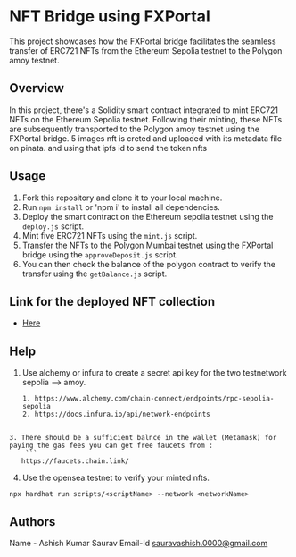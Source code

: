 # NFT Bridge using FXPortal

This project showcases how the FXPortal bridge facilitates the seamless transfer of ERC721 NFTs from the Ethereum Sepolia testnet to the Polygon amoy testnet.

## Overview

In this project, there's a Solidity smart contract integrated to mint ERC721 NFTs on the Ethereum Sepolia testnet. Following their minting, these NFTs are subsequently transported to the Polygon amoy testnet using the FXPortal bridge. 5 images nft is creted and uploaded with its metadata file on pinata. and using that ipfs id to send the token nfts

## Usage

1. Fork this repository and clone it to your local machine.
2. Run `npm install` or 'npm i' to install all dependencies.
3. Deploy the smart contract on the Ethereum sepolia testnet using the `deploy.js` script.
4. Mint five ERC721 NFTs using the `mint.js` script.
5. Transfer the NFTs to the Polygon Mumbai testnet using the FXPortal bridge using the `approveDeposit.js` script.
6. You can then check the balance of the polygon contract to verify the transfer using the `getBalance.js` script.

## Link for the deployed NFT collection 
- [Here](https://testnets.opensea.io/collection/mynft-3883)
  
## Help

1. Use alchemy or infura to create a secret api key for the two testnetwork sepolia --> amoy.
    ```
   1. https://www.alchemy.com/chain-connect/endpoints/rpc-sepolia-sepolia
    2. https://docs.infura.io/api/network-endpoints
```
  
3. There should be a sufficient balnce in the wallet (Metamask) for paying the gas fees you can get free faucets from :
    ```
   https://faucets.chain.link/
```
 4. Use the opensea.testnet to verify your minted nfts.  
   


```shell
npx hardhat run scripts/<scriptName> --network <networkName>
```
## Authors
Name - Ashish Kumar Saurav
Email-Id sauravashish.0000@gmail.com



